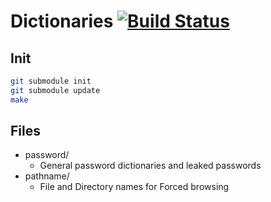 # Dictionaries [![Build Status](https://travis-ci.org/renhx/dictionaries.svg?branch=master)](https://travis-ci.org/renhx/dictionaries)
## Init
```bash
git submodule init
git submodule update
make
```

## Files
* password/
    * General password dictionaries and leaked passwords
* pathname/
    * File and Directory names for Forced browsing
